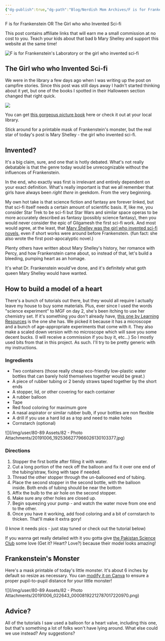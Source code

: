 ```yaml
---
{"dg-publish":true,"dg-path":"Blog/Nerdish Mom Archives/F is for Frankenstein.md","permalink":"/blog/nerdish-mom-archives/f-is-for-frankenstein/","title":"F is for Frankenstein OR The Girl who invented sci-fi","created":"","updated":""}
---
```



F is for Frankenstein OR The Girl who who Invented Sci-fi  

This post contains affiliate links that will earn me a small commission at no cost to you. Teach your kids about that bad b Mary Shelley and support this website at the same time! 

![F is for Frankenstein's Laboratory or the girl who invented sci-fi](https://lh3.googleusercontent.com/8ZA-gM_9m8lSz1NPlGxfFYjVo18vbYPj3NifTj3C9gf8iNEbGYXBXX5hzKTv6J4jvR85gMwJAliY3EjmlWwnp61ZagRJNkKXvA-akDwTVssJ-630eLdQiMjDhNf24eDQ2a8nE0-F)

## The Girl who who Invented Sci-fi

We were in the library a few days ago when I was writing up the post on campfire stories. Since this post was still days away I hadn't started thinking about it yet, but one of the books I spotted in their Halloween section changed that right quick. 

![](https://lh3.googleusercontent.com/SfEuxgjB1yVE564yeBHVO0ZelR5GDTFqUp-2mJOBwydlliMQc87szlJ3c-dc3iTNZHi6-1Qz8IWOHRRGXAtOW7awI54rl--APR8rioE_tG_fUX-N4ysYTQNQInNHZ7ABJ-25JXtY)

You can get [this gorgeous picture book](https://amzn.to/2VdYa0O) here or check it out at your local library.

Stick around for a printable mask of Frankenstein's monster, but the real star of today's post is Mary Shelley - the girl who invented sci-fi. 

## Invented? 

It's a big claim, sure, and one that is hotly debated. What's not really debatable is that the genre today would be unrecognizable without the influences of Frankenstein. 

In the end, who exactly was first is irrelevant and entirely dependent on your exact definition. What's really important is that we all remember that girls have always been _right there_ in geekdom. From the very beginning.

My own hot take is that science fiction and fantasy are forever linked, but that sci-fi itself needs a certain amount of scientific basis. If, like me, you consider Star Trek to be sci-fi but Star Wars and similar space operas to be more accurately described as fantasy (possibly science fantasy), then you would never consider the epic of Gilgamesh the first sci-fi work. And most would agree, at the least, that [Mary Shelley was the girl who invented sci-fi novels](https://battlefieldearth.com/a-short-history-of-the-birth-of-sci-fi/), even if short works were around before Frankenstein. (fun fact: she also wrote the first post-apocalyptic novel.)

Plenty others have written about Mary Shelley's history, her romance with Percy, and how Frankenstein came about, so instead of that, let's build a bleeding, pumping heart as an homage. 

It's what Dr. Frankenstein would've done, and it's definitely what goth queen Mary Shelley would have wanted. 

## How to build a model of a heart

There's a bunch of tutorials out there, but they would all require I actually leave my house to buy some materials. Plus, ever since I used the words "science experiment" to MGF on day 2, she's been itching to use her chemistry set. If it's something you don't already have, [this one by Learning Resources](https://amzn.to/2IrA1ie) is the one she has. We picked it because it has a microscope and a bunch of age-appropriate experiments that come with it. They also make a scaled down version with no microscope which will save you some decent bucks. (I will receive a commission if you buy it, etc…) So I mostly used bits from that in this project. As such. I'll try to be pretty generic with my instructions. 

### Ingredients

- Two containers (those really cheap eco-friendly low-plastic water bottles that can barely hold themselves together would be great.) 
- A piece of rubber tubing or 2 bendy straws taped together by the short ends
- A stopper, lid, or other covering for each container
- A rubber balloon 
- Tape
- Red food coloring for maximum gore
- A nasal aspirator or similar rubber bulb, if your bottles are non flexible 
- A drill if you use a hard lid as a top and need to make holes
- Cornstarch (optional)

![](/img/user/80-89 Assets/82 - Photo Attachments/20191006_1925366277966026130103377.jpg)

### Directions

1. Stopper the first bottle after filling it with water. 
2. Cut a long portion of the neck off the balloon and fix it over one end of the tubing/straw, fixing with tape if needed. 
3. Thread the other stopper through the un-ballooned end of tubing. 
4. Place the second stopper in the second bottle, with the balloon inside. Both ends of tubing should be near the bottom
5. Affix the bulb to the air hole on the second stopper. 
6. Make sure any other holes are closed up. 
7. Begin squeezing your pump - and watch the water move from one end to the other. 
8. Once you have it working, add food coloring and a bit of cornstarch to thicken. That'll make it extra gory! 

(I know it needs pics - just stay tuned or check out the tutorial below)   

If you wanna get really detailed with it you gotta give [the Pakistan Science Club](https://paksc.org/pk/science-experiments-urdu/working-model-of-heart/) some love (Get it? Heart? Love?) because their model looks amazing!

## Frankenstein's Monster

Here's a mask printable of today's little monster. It's about 6 inches by default so resize as necessary. You can [modify it on Canva](https://canva.me/CSJp57sFy0) to ensure a proper pupil-to-pupil distance for your little monster!

![](/img/user/80-89 Assets/82 - Photo Attachments/20191006_022643_00008192212787017220970.png)

## Advice? 

All of the tutorials I saw used a balloon for a heart valve, including this one, but that's something a lot of folks won't have lying around. What else could we use instead? Any suggestions?
